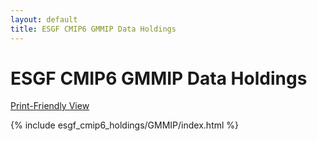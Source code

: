 ```yaml
---
layout: default
title: ESGF CMIP6 GMMIP Data Holdings
---
```


# ESGF CMIP6 GMMIP Data Holdings

[Print-Friendly View](print_view.html)

{% include esgf_cmip6_holdings/GMMIP/index.html %}
